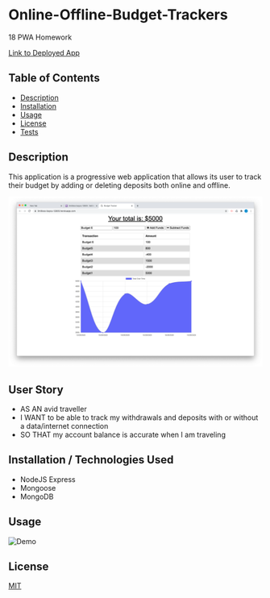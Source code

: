 # Online-Offline-Budget-Trackers
18 PWA Homework

[Link to Deployed App](https://limitless-bayou-12805.herokuapp.com/)

## Table of Contents
  - [Description](#Description)
  - [Installation](#Installation)
  - [Usage](#Usage)
  - [License](#License)
  - [Tests](#Tests)

## Description

This application is a progressive web application that allows its user to track their budget by adding or deleting deposits both online and offline. 

![screenshots](BudgetTracker.png)

## User Story

* AS AN avid traveller
* I WANT to be able to track my withdrawals and deposits with or without a data/internet connection
* SO THAT my account balance is accurate when I am traveling

## Installation / Technologies Used 

* NodeJS Express
* Mongoose
* MongoDB 

## Usage

![Demo](BudgetTracker.gif)
  

## License
[MIT](https://opensource.org/licenses/MIT)










